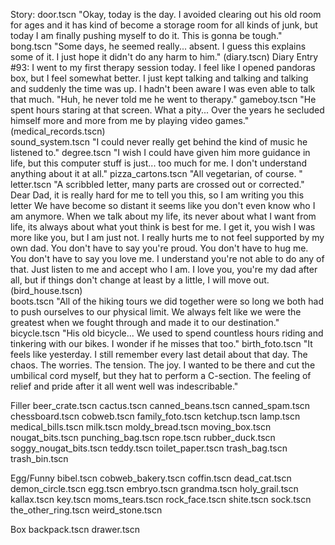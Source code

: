 Story:
door.tscn		"Okay, today is the day. I avoided clearing out his old room for ages and it has kind of become a storage room for all kinds of junk, but today I am finally pushing myself to do it. This is gonna be tough."
bong.tscn		"Some days, he seemed really... absent. I guess this explains some of it. I just hope it didn't do any harm to him."
(diary.tscn)		Diary Entry #93: I went to my first therapy session today. I feel like I opened pandoras box, but I feel somewhat better. I just kept talking and talking and talking and suddenly the time was up. I hadn't been aware I was even able to talk that much. "Huh, he never told me he went to therapy."
gameboy.tscn		"He spent hours staring at that screen. What a pity... Over the years he secluded himself more and more from me by playing video games."
(medical_records.tscn)	
sound_system.tscn	"I could never really get behind the kind of music he listened to."
degree.tscn		"I wish I could have given him more guidance in life, but this computer stuff is just... too much for me. I don't understand anything about it at all."
pizza_cartons.tscn	"All vegetarian, of course. "
letter.tscn		"A scribbled letter, many parts are crossed out or corrected." Dear Dad, it is really hard for me to tell you this, so I am writing you this letter We have become so distant it seems like you don't even know who I am anymore. When we talk about my life, its never about what I want from life, its always about what yout think is best for me. I get it, you wish I was more like you, but I am just not. I really hurts me to not feel supported by my own dad. You don't have to say you're proud. You don't have to hug me. You don't have to say you love me. I understand you're not able to do any of that. Just listen to me and accept who I am. I love you, you're my dad after all, but if things don't change at least by a little, I will move out.
(bird_house.tscn)	
boots.tscn		"All of the hiking tours we did together were so long we both had to push ourselves to our physical limit. We always felt like we were the greatest when we fought through and made it to our destination."
bicycle.tscn		"His old bicycle... We used to spend countless hours riding and tinkering with our bikes. I wonder if he misses that too."
birth_foto.tscn		"It feels like yesterday. I still remember every last detail about that day. The chaos. The worries. The tension. The joy. I wanted to be there and cut the umbilical cord myself, but they hat to perform a C-section. The feeling of relief and pride after it all went well was indescribable."


Filler
beer_crate.tscn
cactus.tscn
canned_beans.tscn
canned_spam.tscn
chessboard.tscn
cobweb.tscn
family_foto.tscn
ketchup.tscn
lamp.tscn
medical_bills.tscn
milk.tscn
moldy_bread.tscn
moving_box.tscn
nougat_bits.tscn
punching_bag.tscn
rope.tscn
rubber_duck.tscn
soggy_nougat_bits.tscn
teddy.tscn
toilet_paper.tscn
trash_bag.tscn
trash_bin.tscn


Egg/Funny
bibel.tscn
cobweb_bakery.tscn
coffin.tscn
dead_cat.tscn
demon_circle.tscn
egg.tscn
embryo.tscn
grandma.tscn
holy_grail.tscn
kallax.tscn
key.tscn
moms_tears.tscn
rock_face.tscn
shite.tscn
sock.tscn
the_other_ring.tscn
weird_stone.tscn


Box
backpack.tscn
drawer.tscn
